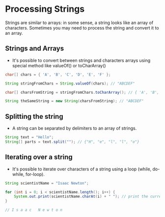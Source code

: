 # Processing Strings

Strings are similar to arrays: in some sense, a string looks like an array of characters. Sometimes you may need to process the string and convert it to an array.

## Strings and Arrays

- It's possible to convert between strings and characters arrays using special method like valueOf() or toCharArray()

```java
char[] chars = { 'A', 'B', 'C', 'D', 'E', 'F' };

String stringFromChars = String.valueOf(chars); // "ABCDEF"

char[] charsFromString = stringFromChars.toCharArray(); // { 'A', 'B', 'C', 'D', 'E', 'F' }

String theSameString = new String(charsFromString); // "ABCDEF"
```

## Splitting the string

- A string can be separated by delimiters to an array of strings.

```java
String text = "Hello";
String[] parts = text.split(""); // {"H", "e", "l", "l", "o"}
```

## Iterating over a string

- It's possible to iterate over characters of a string using a loop (while, do-while, for-loop).

```java
String scientistName = "Isaac Newton";

for (int i = 0; i < scientistName.length(); i++) {
    System.out.print(scientistName.charAt(i) + " "); // print the current character
}

// I s a a c   N e w t o n
```
